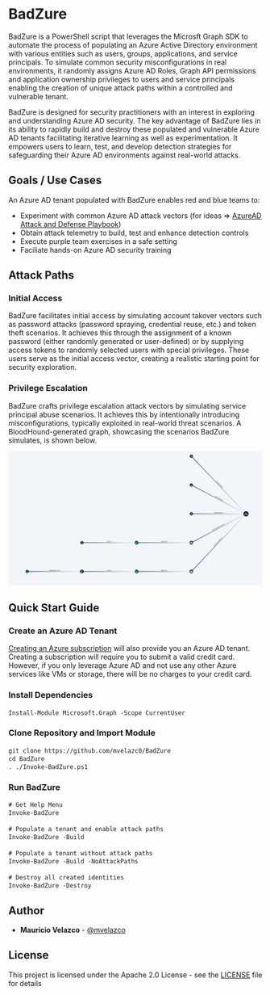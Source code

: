 # BadZure

BadZure is a PowerShell script that leverages the Microsft Graph SDK to automate the process of populating an Azure Active Directory environment with various entities such as users, groups, applications, and service principals. To simulate common security misconfigurations in real environments, it randomly assigns Azure AD Roles, Graph API permissions and application ownership privileges to users and service principals enabling the creation of unique attack paths within a controlled and vulnerable tenant. 

BadZure is designed for security practitioners with an interest in exploring and understanding Azure AD security. The key advantage of BadZure lies in its ability to rapidly build and destroy these populated and vulnerable Azure AD tenants facilitating iterative learning as well as experimentation. It empowers users to learn, test, and develop detection strategies for safeguarding their Azure AD environments against real-world attacks. 

## Goals / Use Cases

An Azure AD tenant populated with BadZure enables red and blue teams to:

* Experiment with common Azure AD attack vectors (for ideas => [AzureAD Attack and Defense Playbook](https://github.com/Cloud-Architekt/AzureAD-Attack-Defense))
* Obtain attack telemetry to build, test and enhance detection controls
* Execute purple team exercises in a safe setting
* Faciliate hands-on Azure AD security training

## Attack Paths

### Initial Access

BadZure facilitates initial access by simulating account takover vectors such as password attacks (password spraying, credential reuse, etc.) and token theft scenarios. It achieves this through the assignment of a known password (either randomly generated or user-defined) or by supplying access tokens to randomly selected users with special privileges. These users serve as the initial access vector, creating a realistic starting point for security exploration.

### Privilege Escalation

BadZure crafts privilege escalation attack vectors by simulating service principal abuse scenarios. It achieves this by intentionally introducing misconfigurations, typically exploited in real-world threat scenarios. A BloodHound-generated graph, showcasing the scenarios BadZure simulates, is shown below.

![](img/attack_paths.png)

## Quick Start Guide

### Create an Azure AD Tenant 

[Creating an Azure subscription](https://learn.microsoft.com/en-us/training/modules/create-an-azure-account/1-introduction) will also provide you an Azure AD tenant. Creating a
subscription will require you to submit a valid credit card. However, if you
only leverage Azure AD and not use any other Azure services like VMs or storage,
there will be no charges to your credit card.

### Install Dependencies

````
Install-Module Microsoft.Graph -Scope CurrentUser
````

### Clone Repository and Import Module

````
git clone https://github.com/mvelazc0/BadZure
cd BadZure
. ./Invoke-BadZure.ps1
````
### Run BadZure

````
# Get Help Menu
Invoke-BadZure

# Populate a tenant and enable attack paths
Invoke-BadZure -Build

# Populate a tenant without attack paths
Invoke-BadZure -Build -NoAttackPaths

# Destroy all created identities
Invoke-BadZure -Destroy
````

## Author

* **Mauricio Velazco** - [@mvelazco](https://twitter.com/mvelazco)

## License

This project is licensed under the Apache 2.0 License - see the [LICENSE](LICENSE) file for details
